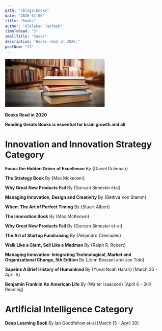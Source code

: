 ```yaml
---
path: "/blogs/books"
date: "2020-04-06"
title: "books"
author: "Olalekan Taofeek"
timeToRead: "5"
smallTitle: "books"
description: "Books read in 2020."
postNum: "23"
---
```


<img src="./cover_23.jpg"/>
<br/>

**Books Read in 2020**

**Reading Greats Books is essential for brain growth and all**

# Innovation and Innovation Strategy Category

**Focus the Hidden Driver of Excellence** By {Daniel Goleman}

**The Strategy Book** By {Max Mckeown}

**Why Great New Products Fail** By {Duncan Simester etal}

**Managing Innovation, Design and Creativity** By {Bettiva Von Stamm}

**When: The Art of Perfect Timing** By {Stuart Albert}

**The Innovation Book** By {Max McKeown}

**Why Great New Products Fail** By {Duncan Simester et-al}

**The Art of Startup Fundraising** By {Alejandro Cremades}

**Walk Like a Giant, Sell Like a Madman** By {Ralph R. Robert}

**Managing Innovation: Integrating Technological, Market and Organizational Change, 5th Edition** By {John Bessant and Joe Tidd}

**Sapeins A Brief History of Humankind** By {Yuval Noah Harari} [March 30 - April 5]

**Benjamin Franklin An American Life** By {Walter Isaacson} [April 6 - Still Reading]

# Artificial Intelligence Category

**Deep Learning Book** By Ian Goodfellow et-al [March 15 - April 30]
